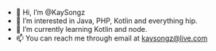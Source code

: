 - 👋 Hi, I’m @KaySongz
- 👀 I’m interested in Java,  PHP, Kotlin and everything hip.
- 🌱 I’m currently learning Kotlin and node.
- 📫 You can reach me through email at kaysongz@live.com

<!---
KaySongz/KaySongz is a ✨ special ✨ repository because its `README.md` (this file) appears on your GitHub profile.
You can click the Preview link to take a look at your changes.
--->
